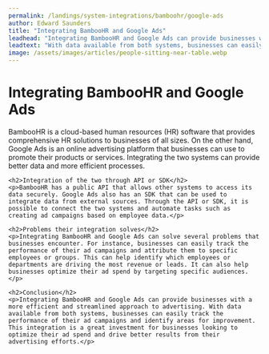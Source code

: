 ```yaml
---
permalink: /landings/system-integrations/bamboohr/google-ads
author: Edward Saunders
title: "Integrating BambooHR and Google Ads"
leadhead: "Integrating BambooHR and Google Ads can provide businesses with a more efficient and streamlined approach to advertising"
leadtext: "With data available from both systems, businesses can easily track the performance of their ad campaigns and identify areas for improvement. This integration is a great investment for businesses looking to optimize their ad spend and drive better results from their advertising efforts."
image: /assets/images/articles/people-sitting-near-table.webp
---
```

<div class="arttext">    <h1>Integrating BambooHR and Google Ads</h1>
    <p>BambooHR is a cloud-based human resources (HR) software that provides comprehensive HR solutions to businesses of all sizes. On the other hand, Google Ads is an online advertising platform that businesses can use to promote their products or services. Integrating the two systems can provide better data and more efficient processes.</p>
    
    <h2>Integration of the two through API or SDK</h2>
    <p>BambooHR has a public API that allows other systems to access its data securely. Google Ads also has an SDK that can be used to integrate data from external sources. Through the API or SDK, it is possible to connect the two systems and automate tasks such as creating ad campaigns based on employee data.</p>
    
    <h2>Problems their integration solves</h2>
    <p>Integrating BambooHR and Google Ads can solve several problems that businesses encounter. For instance, businesses can easily track the performance of their ad campaigns and attribute them to specific employees or groups. This can help identify which employees or departments are driving the most revenue or leads. It can also help businesses optimize their ad spend by targeting specific audiences.</p>
    
    <h2>Conclusion</h2>
    <p>Integrating BambooHR and Google Ads can provide businesses with a more efficient and streamlined approach to advertising. With data available from both systems, businesses can easily track the performance of their ad campaigns and identify areas for improvement. This integration is a great investment for businesses looking to optimize their ad spend and drive better results from their advertising efforts.</p>
</div>